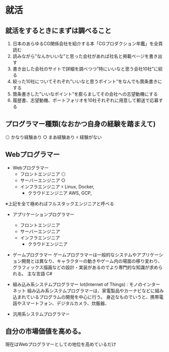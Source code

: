 # 就活

## 就活をするときにまずは調べること

1. 日本のあらゆるCG関係会社を紹介する本「CGプロダクション年鑑」を全頁読む
2. 読みながら”なんかいいな”と思った会社があれば社名と掲載ページを書き出す
3. 書き出した会社のサイトで詳細を調べつつ”特にいいなと思う会社10社”に絞る
4. 絞った10社についてそれぞれ”いいなと思うポイント”をなんでも箇条書きにする
5. 箇条書きした”いいなポイント”を膨らましてその会社への志望動機にする
6. 履歴書、志望動機、ポートフォリオを10社それぞれに用意して郵送で応募する

## プログラマー種類(なおかつ自身の経験を踏まえて)

◎ かなり経験あり
○ まあ経験あり
☓ 経験がない

## Webプログラマー




- Webプログラマー
  - フロントエンジニア ◎
  - サーバーエンジニア ○
  - インフラエンジニア ☓ Linux, Docker,
    - クラウドエンジニア AWS, GCP,

※上記を全て極めればフルスタックエンジニアと呼べる


- アプリケーションプログラマー
  - フロントエンジニア
  - サーバーエンジニア
  - インフラエンジニア
    - クラウドエンジニア


- ゲームプログラマー
ゲームプログラマーは一般的なシステムやアプリケーション開発とは異なり、キャラクターの動きやゲーム内の場面の移り変わり、グラフィックス描画などの設計・実装があるのでより専門的な知識が求められる。
主な言語 C#

- 組み込み系システムプログラマー
Iot(Internet of Things) : モノのインターネット
組み込み系システムプログラマーは、家電製品やカーナビなどに組み込まれているプログラムの開発を中心に行う。
身近なものでいうと、携帯電話やスマートフォン、デジタルカメラ、炊飯器、


- 汎用系システムプログラマー





## 自分の市場価値を高める。

現在はWebプログラマーとしての地位を高めているだけ

